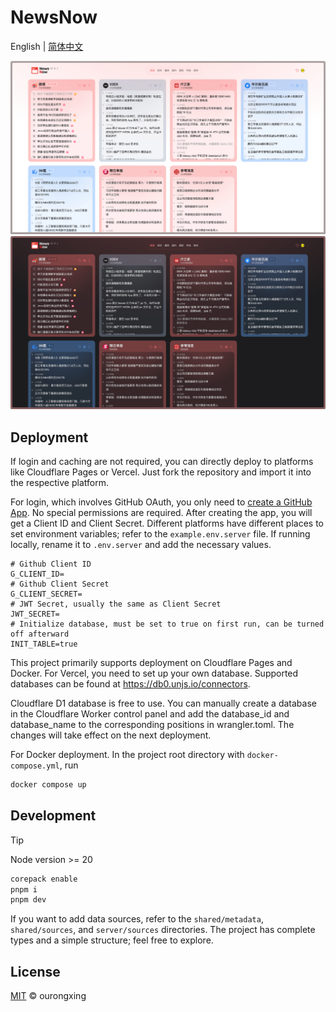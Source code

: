 # NewsNow
English | [简体中文](README.zh-CN.md)

![](screenshots/preview.light.png#gh-light-mode-only)
![](screenshots/preview.dark.png#gh-dark-mode-only)

## Deployment

If login and caching are not required, you can directly deploy to platforms like Cloudflare Pages or Vercel. Just fork the repository and import it into the respective platform.

For login, which involves GitHub OAuth, you only need to [create a GitHub App](https://github.com/settings/applications/new). No special permissions are required. After creating the app, you will get a Client ID and Client Secret. Different platforms have different places to set environment variables; refer to the `example.env.server` file. If running locally, rename it to `.env.server` and add the necessary values.

```env
# Github Client ID
G_CLIENT_ID=
# Github Client Secret
G_CLIENT_SECRET=
# JWT Secret, usually the same as Client Secret
JWT_SECRET=
# Initialize database, must be set to true on first run, can be turned off afterward
INIT_TABLE=true
```

This project primarily supports deployment on Cloudflare Pages and Docker. For Vercel, you need to set up your own database. Supported databases can be found at https://db0.unjs.io/connectors.

Cloudflare D1 database is free to use. You can manually create a database in the Cloudflare Worker control panel and add the database_id and database_name to the corresponding positions in wrangler.toml. The changes will take effect on the next deployment.

For Docker deployment. In the project root directory with `docker-compose.yml`, run

```sh
docker compose up
```

## Development

> [!TIP]
> Node version >= 20

```sh
corepack enable
pnpm i
pnpm dev
```

If you want to add data sources, refer to the `shared/metadata`, `shared/sources`, and `server/sources` directories. The project has complete types and a simple structure; feel free to explore.

## License

[MIT](./LICENSE) © ourongxing
